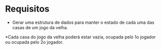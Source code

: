 # Requisitos

* Gerar uma estrutura de dados para manter o estado de cada
uma das casas de um jogo da velha.

*Cada casa do jogo da velha poderá estar vazia, ocupada
pelo 1o jogador ou ocupada pelo 2o jogador.
